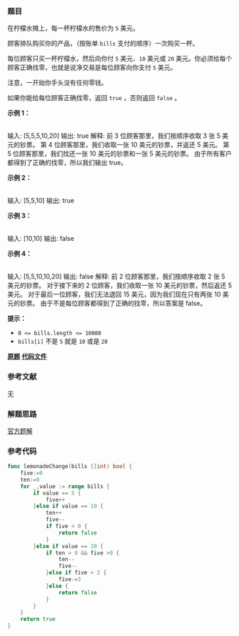 ### 题目
在柠檬水摊上，每一杯柠檬水的售价为 `5` 美元。

顾客排队购买你的产品，（按账单 `bills` 支付的顺序）一次购买一杯。

每位顾客只买一杯柠檬水，然后向你付 `5` 美元、`10` 美元或 `20` 美元。你必须给每个顾客正确找零，也就是说净交易是每位顾客向你支付 `5`
美元。

注意，一开始你手头没有任何零钱。

如果你能给每位顾客正确找零，返回 `true` ，否则返回 `false` 。

**示例 1：**


​    
    输入: [5,5,5,10,20]
    输出: true
    解释: 前 3 位顾客那里，我们按顺序收取 3 张 5 美元的钞票。
    第 4 位顾客那里，我们收取一张 10 美元的钞票，并返还 5 美元。
    第 5 位顾客那里，我们找还一张 10 美元的钞票和一张 5 美元的钞票。
    由于所有客户都得到了正确的找零，所以我们输出 true。


**示例 2：**


​    
    输入: [5,5,10]
    输出: true


**示例 3：**


​    
    输入: [10,10]
    输出: false


**示例 4：**


​    
    输入: [5,5,10,10,20]
    输出: false
    解释:
    前 2 位顾客那里，我们按顺序收取 2 张 5 美元的钞票。
    对于接下来的 2 位顾客，我们收取一张 10 美元的钞票，然后返还 5 美元。
    对于最后一位顾客，我们无法退回 15 美元，因为我们现在只有两张 10 美元的钞票。
    由于不是每位顾客都得到了正确的找零，所以答案是 false。




**提示：**

  * `0 <= bills.length <= 10000`
  * `bills[i]` 不是 `5` 就是 `10` 或是 `20` 

 **[原题](https://leetcode-cn.com/problems/lemonade-change/)**    **[代码文件](https://github.com/LZH139/leetcode_Go/blob/master/src/Greedy/simple/LemonadeChange/LemonadeChange.go)**


### 参考文献
无

### 解题思路

[官方题解](https://leetcode-cn.com/problems/lemonade-change/solution/ning-meng-shui-zhao-ling-by-leetcode/)


### 参考代码

```go
func lemonadeChange(bills []int) bool {
    five:=0
    ten:=0
    for _,value := range bills {
        if value == 5 {
            five++
        }else if value == 10 {
            ten++
            five--
            if five < 0 {
                return false
            }
        }else if value == 20 {
            if ten > 0 && five >0 {
                ten--
                five--
            }else if five > 2 {
                five-=3
            }else {
                return false
            }
        }
    }
    return true
}

```




